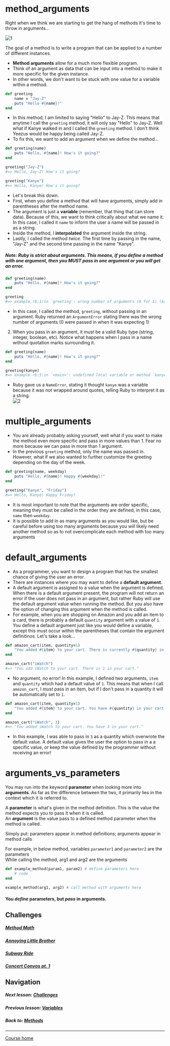 # method_arguments
Right when we think we are starting to get the hang of methods it's time to throw in arguments...   

![1](http://i.imgur.com/KpiqIrf.gif?1)  

The goal of a method is to write a program that can be applied to a number of different instances.  
- **Method arguments** allow for a much more flexible program. 
- Think of an argument as data that can be input into a method to make it more specific for the given instance. 
- In other words, we don't want to be stuck with one value for a variable within a method.
```ruby
def greeting
    name = "Jay-Z"
    puts "Hello #{name}!"
end
```
- In this method, I am limited to saying "Hello" to Jay-Z. This means that anytime I call the `greeting` method, it will only say "Hello" to Jay-Z. Well what if Kanye walked in and I called the `greeting` method. I don't think Yeezus would be happy being called Jay-Z. 
- To fix this, we want to add an argument when we define the method... 
```ruby
def greeting(name)
    puts "Hello, #{name}! How's it going?"
end

greeting("Jay-Z")
#=> Hello, Jay-Z! How's it going?

greeting("Kanye")
#=> Hello, Kanye! How's it going?
```
- Let's break this down.
- First, when you define a method that will have arguments, simply add in parentheses after the method name. 
- The argument is just a **variable** (remember, that thing that can store data). Because of this, we want to think critically about what we name it. In this case, I called it `name` to inform the user a name will be passed in as a string. 
- Inside the method, I **interpolated** the argument inside the string.
- Lastly, I called the method *twice*. The first time by passing in the name, "Jay-Z" and the second time passing in the name "Kanye".  

##### Note: Ruby is strict about arguments. This means, if you define a method with one argument, then you *MUST* pass in one argument or you will get an error.
```ruby
def greeting(name)
    puts "Hello, #{name}! How's it going?"
end

greeting
#=> example.rb:1:in `greeting': wrong number of arguments (0 for 1) (ArgumentError)
```
- In this case, I called the method, `greeting`, without passing in an argument. Ruby returned an `ArgumentError` stating there was the wrong number of arguments (0 were passed in when it was expecting 1)
2. When you pass in an argument, it must be a valid Ruby type (string, integer, boolean, etc). Notice what happens when I pass in a name without quotation marks surrounding it.
```ruby
def greeting(name)
    puts "Hello, #{name}! How's it going?"
end

greeting(kanye)
#=> example.rb:5:in `<main>': undefined local variable or method `kanye' for main:Object (NameError)
```
- Ruby gave us a `NameError`, stating it thought `kanye` was a variable because it was not wrapped around quotes, telling Ruby to interpret it as a string.  
![2](http://i.imgur.com/yYZB5jy.gif?1)

# multiple_arguments
- You are already probably asking yourself, well what if you want to make the method even more specific and pass in more values than 1. Fear no more because we can pass in more than 1 argument. 
- In the previous `greeting` method, only the name was passed in. However, what if we also wanted to further customize the greeting depending on the day of the week.
```ruby
def greeting(name, weekday)
    puts "Hello, #{name}! Happy #{weekday}!"
end

greeting("Kanye", "Friday")
#=> Hello, Kanye! Happy Friday!
```
- It is most important to note that the arguments are order specific, meaning they must be called in the order they are defined, in this case, `name` then `weekday`.
- It is possible to add in as many arguments as you would like, but be careful before using too many arguments because you will likely need another method so as to not overcomplicate each method with too many arguments

# default_arguments
- As a programmer, you want to design a program that has the smallest chance of giving the user an error.
- There are instances where you may want to define a **default argument**.
- A default argument is assigned to a value when the argument is defined. When there is a default argument present, the program will not return an error if the user does not pass in an argument, but rather Ruby will use the default argument value when running the method. But you also have the option of changing this argument when the method is called.
- For example, when you are shopping on Amazon and you add an item to a card, there is probably a default `quantity` argument with a value of `1`. You define a default argument just like you would define a variable, except this must occur within the parentheses that contain the argument definitinos. Let's take a look...
```ruby
def amazon_cart(item, quantity=1)
    "You added #{item} to your cart. There is currently #{quantity} in your cart."
end

amazon_cart("iWatch")
#=> "You add iWatch to your cart. There is 1 in your cart."
```
- No argument, no error! In this example, I defined two arguments, `item` and `quantity` which had a default value of `1`. This means that when I call `amazon_cart`, I *must* pass in an item, but if I don't pass in a quantity it will be automatically set to `1`. 
```ruby
def amazon_cart(item, quantity=1)
    "You added #{item} to your cart. You have #{quantity} in your cart."
end

amazon_cart("iWatch", 3)
#=> "You added iWatch to your cart. You have 3 in your cart."
```
- In this example, I was able to pass in `3` as a quantity which overwrote the default value. A default value gives the user the option to pass in a a specific value, or keep the value defined by the programmer without receiving an error!  

# arguments_vs_parameters
You may run into the keyword **parameter** when looking more into **arguments**. As far as the difference between the two, it primarily lies in the context which it is referred to.  

A **parameter** is what's given in the method definition. This is the value the method expects you to pass it when it is called.  
An **argument** is the value pass to a defined method parameter when the method is called.  

Simply put: parameters appear in method definitions; arguments appear in method calls  

For example, in below method, variables `parameter1` and `parameter2` are the parameters  
While calling the method, arg1 and arg2 are the arguments  
```ruby
def example_method(param1, param2) # define parameters here
    # code
end

example_method(arg1, arg2) # call method with arguments here
```
#### You *define* parameters, but *pass* in arguments. 


## Challenges    
##### [Method Math](https://github.com/Coderdotnew/intro_web_apps_dgm/tree/master/02_class/03_method_arguments/code/01_method_math)  
##### [Annoying Little Brother](https://github.com/Coderdotnew/intro_web_apps_dgm/tree/master/02_class/03_method_arguments/code/02_annoying_little_brother)    
##### [Subway Ride](https://github.com/Coderdotnew/intro_web_apps_dgm/tree/master/02_class/03_method_arguments/code/03_subway_ride)      
##### [Concert Convos pt. 1](https://github.com/Coderdotnew/intro_web_apps_dgm/tree/master/02_class/03_method_arguments/code/04_concert_convos_pt1)    

## Navigation  
##### Next lesson: [Challenges](https://github.com/Coderdotnew/intro_web_apps_dgm/tree/master/02_class/04_challenges)   
##### Previous lesson: [Variables](https://github.com/Coderdotnew/intro_web_apps_dgm/tree/master/02_class/02_variables)    
##### Back to: [Methods](https://github.com/Coderdotnew/intro_web_apps_dgm/tree/master/02_class) 
---  
[Course home](https://github.com/Coderdotnew/intro_web_apps_dgm)  
 


